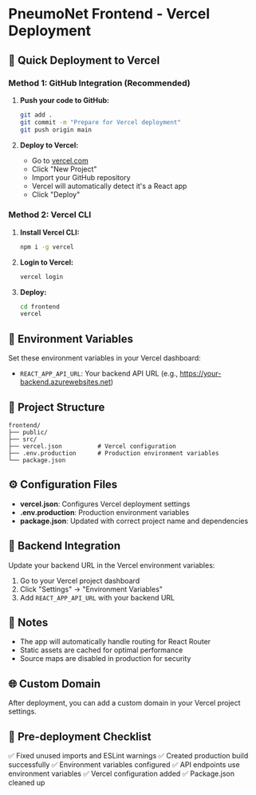 # PneumoNet Frontend - Vercel Deployment

## 🚀 Quick Deployment to Vercel

### Method 1: GitHub Integration (Recommended)

1. **Push your code to GitHub:**

   ```bash
   git add .
   git commit -m "Prepare for Vercel deployment"
   git push origin main
   ```

2. **Deploy to Vercel:**
   - Go to [vercel.com](https://vercel.com)
   - Click "New Project"
   - Import your GitHub repository
   - Vercel will automatically detect it's a React app
   - Click "Deploy"

### Method 2: Vercel CLI

1. **Install Vercel CLI:**

   ```bash
   npm i -g vercel
   ```

2. **Login to Vercel:**

   ```bash
   vercel login
   ```

3. **Deploy:**
   ```bash
   cd frontend
   vercel
   ```

## 🔧 Environment Variables

Set these environment variables in your Vercel dashboard:

- `REACT_APP_API_URL`: Your backend API URL (e.g., https://your-backend.azurewebsites.net)

## 📁 Project Structure

```
frontend/
├── public/
├── src/
├── vercel.json          # Vercel configuration
├── .env.production      # Production environment variables
└── package.json
```

## ⚙️ Configuration Files

- **vercel.json**: Configures Vercel deployment settings
- **.env.production**: Production environment variables
- **package.json**: Updated with correct project name and dependencies

## 🔗 Backend Integration

Update your backend URL in the Vercel environment variables:

1. Go to your Vercel project dashboard
2. Click "Settings" → "Environment Variables"
3. Add `REACT_APP_API_URL` with your backend URL

## 📝 Notes

- The app will automatically handle routing for React Router
- Static assets are cached for optimal performance
- Source maps are disabled in production for security

## 🌐 Custom Domain

After deployment, you can add a custom domain in your Vercel project settings.

## 🚨 Pre-deployment Checklist

✅ Fixed unused imports and ESLint warnings
✅ Created production build successfully
✅ Environment variables configured
✅ API endpoints use environment variables
✅ Vercel configuration added
✅ Package.json cleaned up
